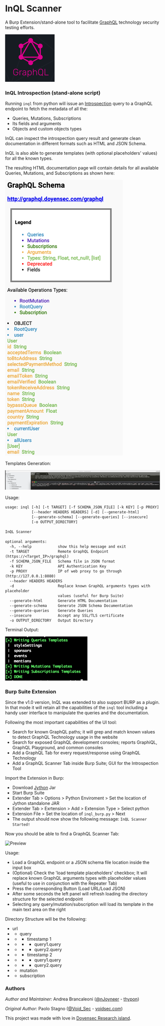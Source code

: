 # InQL Scanner
A Burp Extension/stand-alone tool to facilitate [GraphQL](https://graphql.org/) technology security testing efforts.

![GraphQL Official Logo](docs/graphqllogo.png)

### InQL Introspection (stand-alone script)

Running `inql` from python will issue an [Introspection](https://graphql.org/learn/introspection/) query to a GraphQL
endpoint to fetch the metadata of all the:

- Queries, Mutations, Subscriptions
- Its fields and arguments
- Objects and custom objects types

InQL can inspect the introspection query result and generate clean documentation in different formats such as
HTML and JSON Schema.

InQL is also able to generate templates (with optional placeholders' values) for all the known types.

The resulting HTML documentation page will contain details for all available Queries, Mutations, and Subscriptions as shown here:

![Preview](docs/GraphQL_Introspection_Output.png)

Templates Generation:

![Preview](docs/Introspection_Templates.png)

Usage:
```
usage: inql [-h] [-t TARGET] [-f SCHEMA_JSON_FILE] [-k KEY] [-p PROXY]
            [--header HEADERS HEADERS] [-d] [--generate-html]
            [--generate-schema] [--generate-queries] [--insecure]
            [-o OUTPUT_DIRECTORY]

InQL Scanner

optional arguments:
  -h, --help            show this help message and exit
  -t TARGET             Remote GraphQL Endpoint (https://<Target_IP>/graphql)
  -f SCHEMA_JSON_FILE   Schema file in JSON format
  -k KEY                API Authentication Key
  -p PROXY              IP of web proxy to go through (http://127.0.0.1:8080)
  --header HEADERS HEADERS
  -d                    Replace known GraphQL arguments types with placeholder
                        values (useful for Burp Suite)
  --generate-html       Generate HTML Documentation
  --generate-schema     Generate JSON Schema Documentation
  --generate-queries    Generate Queries
  --insecure            Accept any SSL/TLS certificate
  -o OUTPUT_DIRECTORY   Output Directory
```

Terminal Output:

![Preview](docs/Terminal_Output.png)

### Burp Suite Extension

Since the v1.0 version, InQL was extended to also support BURP as a plugin. In that mode it will retain all the capabilities of the `inql` tool including a handy user interface to manipulate the queries and the documentation. 

Following the most important capabilities of the UI tool:

+ Search for known GraphQL paths; it will grep and match known values to detect GraphQL Technology usage in the website
+ Search for exposed GraphQL development consoles; reports GraphiQL, GraphQL Playground, and common consoles
+ Add a GraphQL Tab for every request/response using GraphQL Technology
+ Add a GraphQL Scanner Tab inside Burp Suite; GUI for the Introspection Tool

Import the Extension in Burp:

+ Download [Jython](https://www.jython.org/downloads.html) Jar
+ Start Burp Suite
+ Extender Tab > Options > Python Enviroment > Set the location of Jython standalone JAR
+ Extender Tab > Exrtension > Add > Extension Type > Select python
+ Extension File > Set the location of `inql_burp.py` > Next
+ The output should now show the following message: `InQL Scanner Started!`

Now you should be able to find a GraphQL Scanner Tab:

![Preview](docs/inql.gif)

Usage:

+ Load a GraphQL endpoint or a JSON schema file location inside the input box
+ (Optional) Check the 'load template placeholders' checkbox; It will replace known GraphQL arguments types with placeholder values (useful to use in conjunction with the Repeater Tab)
+ Press the corresponding Button (Load URL/Load JSON)
+ After some seconds the left panel will refresh loading the directory structure for the selected endpoint
+ Selecting any query/mutation/subscription will load its template in the main text area on the right

Directory Structure will be the following:

+ url
+ - query
+  - - timestamp 1
+  - - - query1.query
+  - - - query2.query
+  - - timestamp 2
+  - - - query1.query
+  - - - query2.query
+ - mutation
+ - subscription

### Authors

*Author and Maintainer:* Andrea Brancaleoni ([@nJoyneer](https://twitter.com/nJoyneer) - [thypon](https://github.com/thypon))

*Original Author:* Paolo Stagno ([@Void_Sec](https://twitter.com/Void_Sec) - [voidsec.com](https://voidsec.com))

This project was made with love in [Doyensec Research island](https://doyensec.com/research.html).
